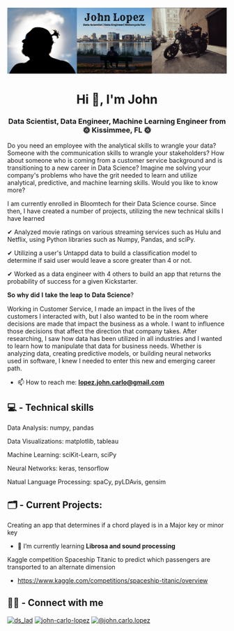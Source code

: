 
![](https://github.com/Lopez-John/Lopez-John/blob/main/Black%20Simple%20Hannah%20Morales%20Traveller%20LinkedIn%20Banner%20(1).png?raw=true)
<h1 align="center">Hi 👋, I'm John</h1>
<h3 align="center">Data Scientist, Data Engineer, Machine Learning Engineer from 🌞 Kissimmee, FL 🌞</h3>


Do you need an employee with the analytical skills to wrangle your data? Someone with the communication skills to wrangle your stakeholders? How about someone who is coming from a customer service background and is transitioning to a new career in Data Science? Imagine me solving your company's problems who have the grit needed to learn and utilize analytical, predictive, and machine learning skills. Would you like to know more?

I am currently enrolled in Bloomtech for their Data Science course. Since then, I have created a number of projects, utilizing the new technical skills I have learned

✔ Analyzed movie ratings on various streaming services such as Hulu and Netflix, using Python libraries such as Numpy, Pandas, and sciPy.

✔ Utilizing a user's Untappd data to build a classification model to determine if said user would leave a score greater than 4 or not.

✔ Worked as a data engineer with 4 others to build an app that returns the probability of success for a given Kickstarter.

𝐒𝐨 𝐰𝐡𝐲 𝐝𝐢𝐝 𝐈 𝐭𝐚𝐤𝐞 𝐭𝐡𝐞 𝐥𝐞𝐚𝐩 𝐭𝐨 𝐃𝐚𝐭𝐚 𝐒𝐜𝐢𝐞𝐧𝐜𝐞?

Working in Customer Service, I made an impact in the lives of the customers I interacted with, but I also wanted to be in the room where decisions are made that impact the business as a whole. I want to influence those decisions that affect the direction that company takes. After researching, I saw how data has been utilized in all industries and I wanted to learn how to manipulate that data for business needs. Whether is analyzing data, creating predictive models, or building neural networks used in software, I knew I needed to enter this new and emerging career path.

- 📫 How to reach me: **lopez.john.carlo@gmail.com**

💻 - Technical skills
-------------------------------
Data Analysis: numpy, pandas

Data Visualizations: matplotlib, tableau

Machine Learning: sciKit-Learn, sciPy

Neural Networks: keras, tensorflow

Natual Language Processing: spaCy, pyLDAvis, gensim

🗂 - Current Projects:
--------------------------
Creating an app that determines if a chord played is in a Major key or minor key

- 🌱 I’m currently learning **Librosa and sound processing**

Kaggle competition Spaceship Titanic to predict which passengers are transported to an alternate dimension
- https://www.kaggle.com/competitions/spaceship-titanic/overview

🙋‍♂️ - Connect with me
----------------------
<p align="left">
<a href="https://twitter.com/ds_lad" target="blank"><img align="center" src="https://raw.githubusercontent.com/rahuldkjain/github-profile-readme-generator/master/src/images/icons/Social/twitter.svg" alt="ds_lad" height="30" width="40" /></a>
<a href="https://linkedin.com/in/john-carlo-lopez" target="blank"><img align="center" src="https://raw.githubusercontent.com/rahuldkjain/github-profile-readme-generator/master/src/images/icons/Social/linked-in-alt.svg" alt="john-carlo-lopez" height="30" width="40" /></a>
<a href="https://medium.com/@john.carlo.lopez" target="blank"><img align="center" src="https://raw.githubusercontent.com/rahuldkjain/github-profile-readme-generator/master/src/images/icons/Social/medium.svg" alt="@john.carlo.lopez" height="30" width="40" /></a>
</p>

